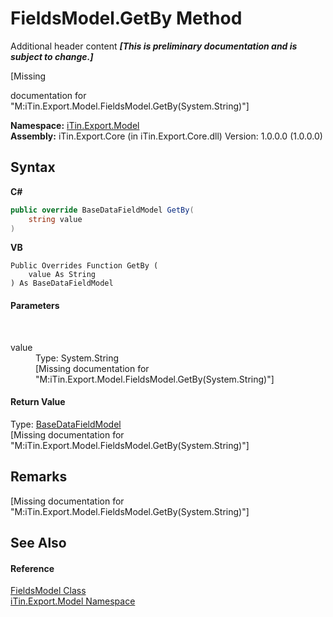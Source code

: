 # FieldsModel.GetBy Method 
Additional header content _**\[This is preliminary documentation and is subject to change.\]**_

\[Missing <summary> documentation for "M:iTin.Export.Model.FieldsModel.GetBy(System.String)"\]

**Namespace:**&nbsp;<a href="ef57ffcc-e95e-b212-5a46-9aa6f5a3511f">iTin.Export.Model</a><br />**Assembly:**&nbsp;iTin.Export.Core (in iTin.Export.Core.dll) Version: 1.0.0.0 (1.0.0.0)

## Syntax

**C#**<br />
``` C#
public override BaseDataFieldModel GetBy(
	string value
)
```

**VB**<br />
``` VB
Public Overrides Function GetBy ( 
	value As String
) As BaseDataFieldModel
```


#### Parameters
&nbsp;<dl><dt>value</dt><dd>Type: System.String<br />\[Missing <param name="value"/> documentation for "M:iTin.Export.Model.FieldsModel.GetBy(System.String)"\]</dd></dl>

#### Return Value
Type: <a href="8fa48ff7-1da1-90fc-d579-d2d214806b70">BaseDataFieldModel</a><br />\[Missing <returns> documentation for "M:iTin.Export.Model.FieldsModel.GetBy(System.String)"\]

## Remarks
\[Missing <remarks> documentation for "M:iTin.Export.Model.FieldsModel.GetBy(System.String)"\]

## See Also


#### Reference
<a href="67f244a8-b0dc-ea30-9ef6-fe4c85935202">FieldsModel Class</a><br /><a href="ef57ffcc-e95e-b212-5a46-9aa6f5a3511f">iTin.Export.Model Namespace</a><br />